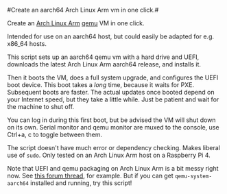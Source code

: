 #Create an aarch64 Arch Linux Arm vm in one click.#

Create an [Arch Linux Arm](https://archlinuxarm.org/) [qemu](https://www.qemu.org/) VM in one click.

Intended for use on an aarch64 host, but could easily be adapted for e.g. x86_64 hosts.

This script sets up an aarch64 qemu vm with a hard drive and UEFI, downloads the latest Arch Linux Arm aarch64 release, and installs it.

Then it boots the VM, does a full system upgrade, and configures the UEFI boot device. This boot takes a _long_ time, because it waits for PXE. Subsequent boots are faster. The actual updates once booted depend on your Internet speed, but they take a little while. Just be patient and wait for the machine to shut off.

You can log in during this first boot, but be advised the VM will shut down on its own. Serial monitor and qemu monitor are muxed to the console, use Ctrl+a, c to toggle between them. 

The script doesn't have much error or dependency checking. Makes liberal use of `sudo`. Only tested on an Arch Linux Arm host on a Raspberry Pi 4.

Note that UEFI and qemu packaging on Arch Linux Arm is a bit messy right now. See [this forum thread](https://archlinuxarm.org/forum/viewtopic.php?f=15&t=16289), for example. But if you can get `qemu-system-aarch64` installed and running, try this script!
